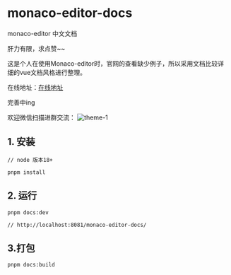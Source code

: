 # monaco-editor-docs
monaco-editor 中文文档

肝力有限，求点赞~~

这是个人在使用Monaco-editor时，官网的查看缺少例子，所以采用文档比较详细的vue文档风格进行整理。

在线地址：[在线地址](https://aydk.site/)

完善中ing

欢迎微信扫描进群交流：
![theme-1](docs/.vuepress/public/img/code.png)

## 1. 安装

``` shell
// node 版本18+

pnpm install
```

## 2. 运行
``` shell
pnpm docs:dev

// http://localhost:8081/monaco-editor-docs/
```

## 3.打包

``` shell
pnpm docs:build
```




